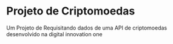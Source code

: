 # Projeto de Criptomoedas
Um Projeto de Requisitando dados de uma API de criptomoedas desenvolvido na digital innovation one
